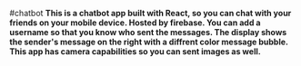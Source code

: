 #chatbot 
**This is a chatbot app built with React, so you can chat with your friends on your mobile device. Hosted by firebase. You can add a username so that you know who sent the messages. The display shows the sender's message on the right with a diffrent color message bubble.  This app has camera capabilities so you can sent images as well.** 
